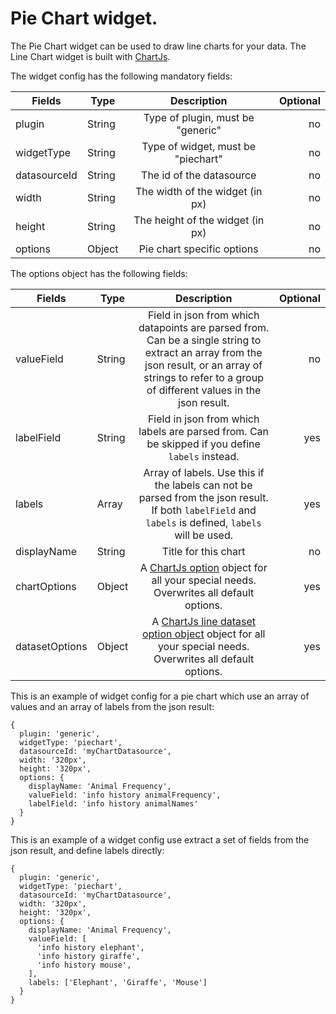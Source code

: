 # Pie Chart widget.

The Pie Chart widget can be used to draw line charts for your data. The Line Chart widget is built with [ChartJs](http://www.chartjs.org/).

The widget config has the following mandatory fields:

| Fields        |Type| Description           | Optional  |
| ------------- |---|:-------------:| -----:|
| plugin      |String| Type of plugin, must be "generic" | no |
| widgetType  |String| Type of widget, must be "piechart" | no |
| datasourceId     |String|The id of the datasource|   no |
| width |String| The width of the widget (in px) | no |
| height |String| The height of the widget (in px)| no |
| options |Object| Pie chart specific options | no |

The options object has the following fields:

| Fields        |Type| Description           | Optional  |
| ------------- |---|:-------------:| -----:|
| valueField     |String|Field in json from which datapoints are parsed from. Can be a single string to extract an array from the json result, or an array of strings to refer to a group of different values in the json result.|   no |
| labelField     |String|Field in json from which labels are parsed from. Can be skipped if you define `labels` instead. |   yes |
| labels     |Array|Array of labels. Use this if the labels can not be parsed from the json result. If both `labelField` and `labels` is defined, `labels` will be used. |   yes |
| displayName     |String|Title for this chart|   no |
| chartOptions     |Object|A [ChartJs option](http://www.chartjs.org/docs/#doughnut-pie-chart-chart-options) object for all your special needs. Overwrites all default options.  |   yes |
| datasetOptions     |Object|A [ChartJs line dataset option object](http://www.chartjs.org/docs/#doughnut-pie-chart-dataset-structure) object for all your special needs. Overwrites all default options.   |   yes |

This is an example of widget config for a pie chart which use an array of values and an array of labels from the json result:

```
{
  plugin: 'generic',
  widgetType: 'piechart',
  datasourceId: 'myChartDatasource',
  width: '320px',
  height: '320px',
  options: {
    displayName: 'Animal Frequency',
    valueField: 'info history animalFrequency',
    labelField: 'info history animalNames'
  }
}
```

This is an example of a widget config use extract a set of fields from the json result, and define labels directly:
```
{
  plugin: 'generic',
  widgetType: 'piechart',
  datasourceId: 'myChartDatasource',
  width: '320px',
  height: '320px',
  options: {
    displayName: 'Animal Frequency',
    valueField: [
      'info history elephant',
      'info history giraffe',
      'info history mouse',
    ],
    labels: ['Elephant', 'Giraffe', 'Mouse']
  }
}
```
